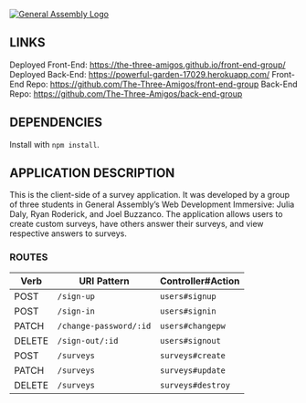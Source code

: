 [![General Assembly Logo](https://camo.githubusercontent.com/1a91b05b8f4d44b5bbfb83abac2b0996d8e26c92/687474703a2f2f692e696d6775722e636f6d2f6b6538555354712e706e67)](https://generalassemb.ly/education/web-development-immersive)

## LINKS
Deployed Front-End: https://the-three-amigos.github.io/front-end-group/
Deployed Back-End: https://powerful-garden-17029.herokuapp.com/
Front-End Repo: https://github.com/The-Three-Amigos/front-end-group
Back-End Repo: https://github.com/The-Three-Amigos/back-end-group

## DEPENDENCIES

Install with `npm install`.

## APPLICATION DESCRIPTION

This is the client-side of a survey application. It was developed by a group of three students in General Assembly’s Web Development Immersive: Julia Daly, Ryan Roderick, and Joel Buzzanco. The application allows users to create custom surveys, have others answer their surveys, and view respective answers to surveys.

### ROUTES

| Verb   | URI Pattern            | Controller#Action |
|--------|------------------------|-------------------|
| POST   | `/sign-up`             | `users#signup`    |
| POST   | `/sign-in`             | `users#signin`    |
| PATCH  | `/change-password/:id` | `users#changepw`  |
| DELETE | `/sign-out/:id`        | `users#signout`   |
| POST   | `/surveys`             | `surveys#create`  |
| PATCH  | `/surveys`             | `surveys#update`  |
| DELETE | `/surveys`             | `surveys#destroy` |
